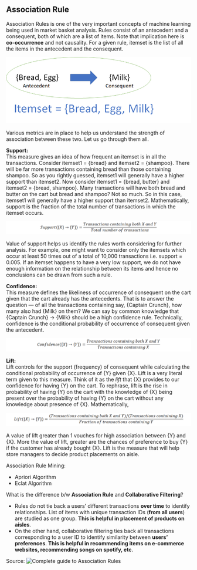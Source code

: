 ## Association Rule

Association Rules is one of the very important concepts of machine learning being used in market basket analysis. Rules consist of an antecedent and a consequent, both of which are a list of items. Note that implication here is **co-occurrence** and not causality. For a given rule, itemset is the list of all the items in the antecedent and the consequent.

![Association Rule](Rule.png)

Various metrics are in place to help us understand the strength of association between these two. Let us go through them all.

**Support:**\
This measure gives an idea of how frequent an itemset is in all the transactions. Consider itemset1 = {bread} and itemset2 = {shampoo}. There will be far more transactions containing bread than those containing shampoo. So as you rightly guessed, itemset1 will generally have a higher support than itemset2. Now consider itemset1 = {bread, butter} and itemset2 = {bread, shampoo}. Many transactions will have both bread and butter on the cart but bread and shampoo? Not so much. So in this case, itemset1 will generally have a higher support than itemset2. Mathematically, support is the fraction of the total number of transactions in which the itemset occurs.


![Support](Support.png)

Value of support helps us identify the rules worth considering for further analysis. For example, one might want to consider only the itemsets which occur at least 50 times out of a total of 10,000 transactions i.e. support = 0.005. If an itemset happens to have a very low support, we do not have enough information on the relationship between its items and hence no conclusions can be drawn from such a rule.

**Confidence:**\
This measure defines the likeliness of occurrence of consequent on the cart given that the cart already has the antecedents. That is to answer the question — of all the transactions containing say, {Captain Crunch}, how many also had {Milk} on them? We can say by common knowledge that {Captain Crunch} → {Milk} should be a high confidence rule. Technically, confidence is the conditional probability of occurrence of consequent given the antecedent.

![Confidence](Confidence.png)

**Lift:**\
Lift controls for the support (frequency) of consequent while calculating the conditional probability of occurrence of {Y} given {X}. Lift is a very literal term given to this measure. Think of it as the *lift* that {X} provides to our confidence for having {Y} on the cart. To rephrase, lift is the rise in probability of having {Y} on the cart with the knowledge of {X} being present over the probability of having {Y} on the cart without any knowledge about presence of {X}. Mathematically,


![Lift](Lift.png)

A value of lift greater than 1 vouches for high association between {Y} and {X}. More the value of lift, greater are the chances of preference to buy {Y} if the customer has already bought {X}. Lift is the measure that will help store managers to decide product placements on aisle.

Association Rule Mining:
  * Apriori Algorithm
  * Eclat Algorithm



What is the difference b/w **Association Rule** and **Collaborative Filtering**?
  * Rules do not tie back a users’ different transactions __over time__ to identify relationships. List of items with unique transaction IDs (**from all users**) are studied as one group. **This is helpful in placement of products on aisles**. 
  * On the other hand, collaborative filtering ties back all transactions corresponding to a user ID to identify similarity between **users’ preferences**. **This is helpful in recommending items on e-commerce websites, recommending songs on spotify, etc**.
  
Source: ![Complete guide to Association Rules](https://towardsdatascience.com/complete-guide-to-association-rules-2-2-c92072b56c84)
